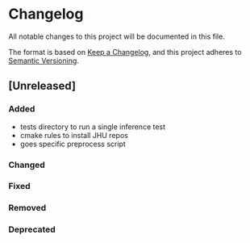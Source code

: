 # Changelog

All notable changes to this project will be documented in this file.

The format is based on [Keep a Changelog](https://keepachangelog.com/en/1.0.0/),
and this project adheres to [Semantic Versioning](https://semver.org/spec/v2.0.0.html).

## [Unreleased]

### Added
- tests directory to run a single inference test
- cmake rules to install JHU repos
- goes specific preprocess script
### Changed

### Fixed

### Removed

### Deprecated

